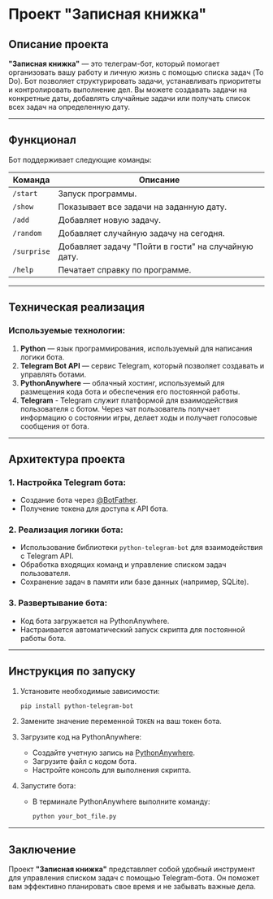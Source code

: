 # Проект "Записная книжка"

## Описание проекта

**"Записная книжка"** — это телеграм-бот, который помогает организовать вашу работу и личную жизнь с помощью списка задач (To Do). Бот позволяет структурировать задачи, устанавливать приоритеты и контролировать выполнение дел. Вы можете создавать задачи на конкретные даты, добавлять случайные задачи или получать список всех задач на определенную дату.

---

## Функционал

Бот поддерживает следующие команды:

| Команда       | Описание                                                                 |
|---------------|-------------------------------------------------------------------------|
| `/start`      | Запуск программы.                                                       |
| `/show`       | Показывает все задачи на заданную дату.                                 |
| `/add`        | Добавляет новую задачу.                                                 |
| `/random`     | Добавляет случайную задачу на сегодня.                                  |
| `/surprise`   | Добавляет задачу "Пойти в гости" на случайную дату.                                     |
| `/help`       | Печатает справку по программе.                                      |

---

## Техническая реализация

### Используемые технологии:

1. **Python** — язык программирования, используемый для написания логики бота.
2. **Telegram Bot API** — сервис Telegram, который позволяет создавать и управлять ботами.
3. **PythonAnywhere** — облачный хостинг, используемый для размещения кода бота и обеспечения его постоянной работы.
4. **Telegram** - Telegram служит платформой для взаимодействия пользователя с ботом. Через чат пользователь получает информацию о состоянии игры, делает ходы и получает голосовые сообщения от бота.

---

## Архитектура проекта

### 1. Настройка Telegram бота:
   - Создание бота через [@BotFather](https://t.me/BotFather).
   - Получение токена для доступа к API бота.

### 2. Реализация логики бота:
   - Использование библиотеки `python-telegram-bot` для взаимодействия с Telegram API.
   - Обработка входящих команд и управление списком задач пользователя.
   - Сохранение задач в памяти или базе данных (например, SQLite).

### 3. Развертывание бота:
   - Код бота загружается на PythonAnywhere.
   - Настраивается автоматический запуск скрипта для постоянной работы бота.

---

## Инструкция по запуску

1. Установите необходимые зависимости:
   ```bash
   pip install python-telegram-bot
   ```

2. Замените значение переменной `TOKEN` на ваш токен бота.

3. Загрузите код на PythonAnywhere:
   - Создайте учетную запись на [PythonAnywhere](https://www.pythonanywhere.com).
   - Загрузите файл с кодом бота.
   - Настройте консоль для выполнения скрипта.

4. Запустите бота:
   - В терминале PythonAnywhere выполните команду:
     ```bash
     python your_bot_file.py
     ```

---

## Заключение

Проект **"Записная книжка"** представляет собой удобный инструмент для управления списком задач с помощью Telegram-бота. Он поможет вам эффективно планировать свое время и не забывать важные дела.
